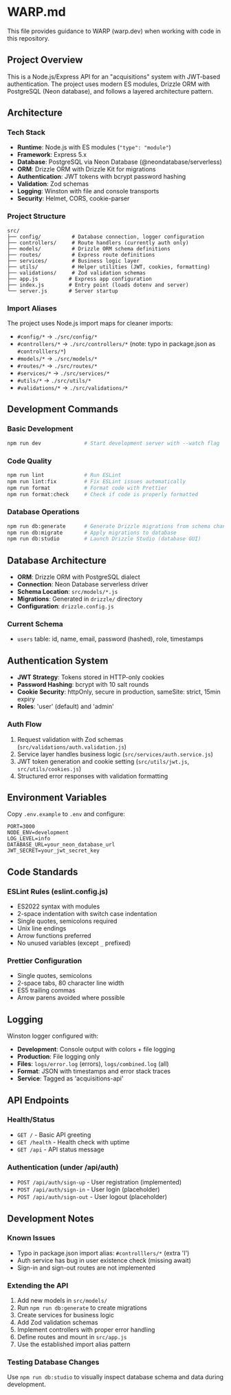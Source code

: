 # WARP.md

This file provides guidance to WARP (warp.dev) when working with code in this repository.

## Project Overview

This is a Node.js/Express API for an "acquisitions" system with JWT-based authentication. The project uses modern ES modules, Drizzle ORM with PostgreSQL (Neon database), and follows a layered architecture pattern.

## Architecture

### Tech Stack
- **Runtime**: Node.js with ES modules (`"type": "module"`)
- **Framework**: Express 5.x
- **Database**: PostgreSQL via Neon Database (@neondatabase/serverless)
- **ORM**: Drizzle ORM with Drizzle Kit for migrations
- **Authentication**: JWT tokens with bcrypt password hashing
- **Validation**: Zod schemas
- **Logging**: Winston with file and console transports
- **Security**: Helmet, CORS, cookie-parser

### Project Structure
```
src/
├── config/          # Database connection, logger configuration
├── controllers/     # Route handlers (currently auth only)
├── models/          # Drizzle ORM schema definitions
├── routes/          # Express route definitions
├── services/        # Business logic layer
├── utils/           # Helper utilities (JWT, cookies, formatting)
├── validations/     # Zod validation schemas
├── app.js          # Express app configuration
├── index.js        # Entry point (loads dotenv and server)
└── server.js       # Server startup
```

### Import Aliases
The project uses Node.js import maps for cleaner imports:
- `#config/*` → `./src/config/*`
- `#controllers/*` → `./src/controllers/*` (note: typo in package.json as `#controlllers/*`)
- `#models/*` → `./src/models/*`
- `#routes/*` → `./src/routes/*`
- `#services/*` → `./src/services/*`
- `#utils/*` → `./src/utils/*`
- `#validations/*` → `./src/validations/*`

## Development Commands

### Basic Development
```bash
npm run dev              # Start development server with --watch flag
```

### Code Quality
```bash
npm run lint             # Run ESLint
npm run lint:fix         # Fix ESLint issues automatically
npm run format           # Format code with Prettier
npm run format:check     # Check if code is properly formatted
```

### Database Operations
```bash
npm run db:generate      # Generate Drizzle migrations from schema changes
npm run db:migrate       # Apply migrations to database
npm run db:studio        # Launch Drizzle Studio (database GUI)
```

## Database Architecture

- **ORM**: Drizzle ORM with PostgreSQL dialect
- **Connection**: Neon Database serverless driver
- **Schema Location**: `src/models/*.js`
- **Migrations**: Generated in `drizzle/` directory
- **Configuration**: `drizzle.config.js`

### Current Schema
- `users` table: id, name, email, password (hashed), role, timestamps

## Authentication System

- **JWT Strategy**: Tokens stored in HTTP-only cookies
- **Password Hashing**: bcrypt with 10 salt rounds  
- **Cookie Security**: httpOnly, secure in production, sameSite: strict, 15min expiry
- **Roles**: 'user' (default) and 'admin'

### Auth Flow
1. Request validation with Zod schemas (`src/validations/auth.validation.js`)
2. Service layer handles business logic (`src/services/auth.service.js`)
3. JWT token generation and cookie setting (`src/utils/jwt.js`, `src/utils/cookies.js`)
4. Structured error responses with validation formatting

## Environment Variables

Copy `.env.example` to `.env` and configure:
```
PORT=3000
NODE_ENV=development
LOG_LEVEL=info
DATABASE_URL=your_neon_database_url
JWT_SECRET=your_jwt_secret_key
```

## Code Standards

### ESLint Rules (eslint.config.js)
- ES2022 syntax with modules
- 2-space indentation with switch case indentation
- Single quotes, semicolons required
- Unix line endings
- Arrow functions preferred
- No unused variables (except `_` prefixed)

### Prettier Configuration
- Single quotes, semicolons
- 2-space tabs, 80 character line width
- ES5 trailing commas
- Arrow parens avoided where possible

## Logging

Winston logger configured with:
- **Development**: Console output with colors + file logging
- **Production**: File logging only
- **Files**: `logs/error.log` (errors), `logs/combined.log` (all)
- **Format**: JSON with timestamps and error stack traces
- **Service**: Tagged as 'acquisitions-api'

## API Endpoints

### Health/Status
- `GET /` - Basic API greeting
- `GET /health` - Health check with uptime
- `GET /api` - API status message

### Authentication (under /api/auth)
- `POST /api/auth/sign-up` - User registration (implemented)
- `POST /api/auth/sign-in` - User login (placeholder)
- `POST /api/auth/sign-out` - User logout (placeholder)

## Development Notes

### Known Issues
- Typo in package.json import alias: `#controlllers/*` (extra 'l')
- Auth service has bug in user existence check (missing await)
- Sign-in and sign-out routes are not implemented

### Extending the API
1. Add new models in `src/models/`
2. Run `npm run db:generate` to create migrations
3. Create services for business logic
4. Add Zod validation schemas
5. Implement controllers with proper error handling
6. Define routes and mount in `src/app.js`
7. Use the established import alias pattern

### Testing Database Changes
Use `npm run db:studio` to visually inspect database schema and data during development.